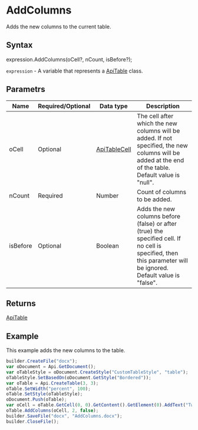 # AddColumns

Adds the new columns to the current table.

## Syntax

expression.AddColumns(oCell?, nCount, isBefore?);

`expression` - A variable that represents a [ApiTable](../ApiTable.md) class.

## Parametrs

| **Name** | **Required/Optional** | **Data type** | **Description** |
| ------------- | ------------- | ------------- | ------------- |
| oCell | Optional | [ApiTableCell](../../ApiTableCell/ApiTableCell.md) | The cell after which the new columns will be added. If not specified, the new columns will be added at the end of the table. Default value is "null". |
| nCount | Required | Number | Count of columns to be added. |
| isBefore | Optional | Boolean | Adds the new columns before (false) or after (true) the specified cell. If no cell is specified, then this parameter will be ignored. Default value is "false". |

## Returns

[ApiTable](../ApiTable.md)

## Example

This example adds the new columns to the table.


```javascript
builder.CreateFile("docx");
var oDocument = Api.GetDocument();
var oTableStyle = oDocument.CreateStyle("CustomTableStyle", "table");
oTableStyle.SetBasedOn(oDocument.GetStyle("Bordered"));
var oTable = Api.CreateTable(3, 3);
oTable.SetWidth("percent", 100);
oTable.SetStyle(oTableStyle);
oDocument.Push(oTable);
var oCell = oTable.GetCell(0, 0).GetContent().GetElement(0).AddText("Two new columns were added after this cell.");
oTable.AddColumns(oCell, 2, false);
builder.SaveFile("docx", "AddColumns.docx");
builder.CloseFile();
```